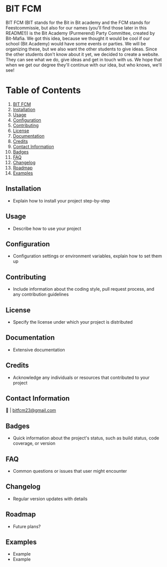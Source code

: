 # BIT FCM

BIT FCM (BIT stands for the Bit in Bit academy and the FCM stands for Feestcommissie, but also for our names (you'll find those later in this README!)) is the Bit Academy (Purmerend) Party Committee, created by Bit-Mafia. We got this idea, because we thought it would be cool if our school (Bit Academy) would have some events or parties. We will be organizing these, but we also want the other students to give ideas. Since the other students don't know about it yet, we decided to create a website. They can see what we do, give ideas and get in touch with us. We hope that when we get our degree they'll continue with our idea, but who knows, we'll see!

# Table of Contents

1. [BIT FCM](#bit-fcm)
2. [Installation](#installation)
3. [Usage](#usage)
4. [Configuration](#configuration)
5. [Contributing](#contributing)
6. [License](#license)
7. [Documentation](#documentation)
8. [Credits](#credits)
9. [Contact Information](#contact-information)
10. [Badges](#badges)
11. [FAQ](#faq)
12. [Changelog](#changelog)
13. [Roadmap](#roadmap)
14. [Examples](#examples)

## Installation
- Explain how to install your project step-by-step

## Usage
- Describe how to use your project

## Configuration
- Configuration settings or environment variables, explain how to set them up
  
## Contributing
- Include information about the coding style, pull request process, and any contribution guidelines

## License
- Specify the license under which your project is distributed

## Documentation
- Extensive documentation

## Credits
- Acknowledge any individuals or resources that contributed to your project

## Contact Information
📧 | bitfcm23@gmail.com

## Badges
- Quick information about the project's status, such as build status, code coverage, or version

## FAQ
- Common questions or issues that user might encounter

## Changelog 
- Regular version updates with details

## Roadmap 
- Future plans?

## Examples
- Example
- Example
